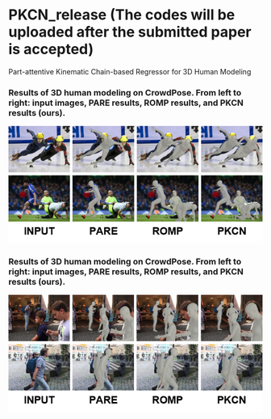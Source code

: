 # PKCN_release (The codes will be uploaded after the submitted paper is accepted)

Part-attentive Kinematic Chain-based Regressor for 3D Human Modeling



### Results of 3D human modeling on CrowdPose. From left to right: input images, PARE results, ROMP results, and PKCN results (ours). 

![CrpwdPose](fig\CrowdPose.png)

</hr>

### Results of 3D human modeling on CrowdPose. From left to right: input images, PARE results, ROMP results, and PKCN results (ours). 

![3DPW](fig\3DPW.png)
